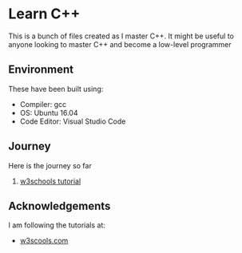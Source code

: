 # Learn C++

This is a bunch of files created as I master C++. It might be useful to anyone looking to master C++ and become a low-level programmer

## Environment

These have been built using:

- Compiler: gcc
- OS: Ubuntu 16.04
- Code Editor: Visual Studio Code

## Journey

Here is the journey so far

1. [w3schools tutorial](./w3schools-tutorial/README.md)

## Acknowledgements

I am following the tutorials at:

- [w3scools.com](https://www.w3schools.com/cpp)